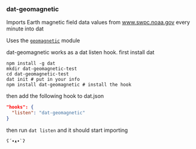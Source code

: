### dat-geomagnetic

Imports Earth magnetic field data values from www.swpc.noaa.gov every minute into dat

Uses the [`geomagnetic`](https://npmjs.org/package/geomagnetic) module

dat-geomagnetic works as a dat listen hook. first install dat

```
npm install -g dat
mkdir dat-geomagnetic-test
cd dat-geomagnetic-test
dat init # put in your info
npm install dat-geomagnetic # install the hook
```

then add the following hook to dat.json

``` json
"hooks": {
  "listen": "dat-geomagnetic"
}
```

then run `dat listen` and it should start importing

```
ʕ´•ᴥ•`ʔ
```
